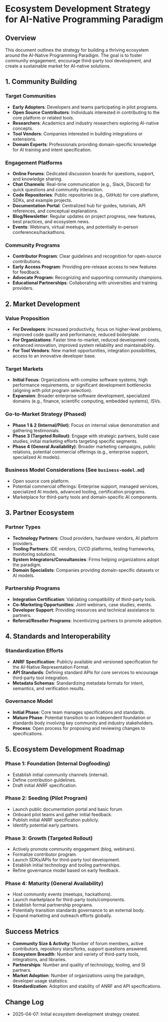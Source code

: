 # Ecosystem Development Strategy for AI-Native Programming Paradigm

## Overview
This document outlines the strategy for building a thriving ecosystem around the AI-Native Programming Paradigm. The goal is to foster community engagement, encourage third-party tool development, and create a sustainable market for AI-native solutions.

## 1. Community Building

### Target Communities
- **Early Adopters**: Developers and teams participating in pilot programs.
- **Open Source Contributors**: Individuals interested in contributing to the core platform or related tools.
- **Researchers**: Academics and industry researchers exploring AI-native concepts.
- **Tool Vendors**: Companies interested in building integrations or extensions.
- **Domain Experts**: Professionals providing domain-specific knowledge for AI training and intent specification.

### Engagement Platforms
- **Online Forums**: Dedicated discussion boards for questions, support, and knowledge sharing.
- **Chat Channels**: Real-time communication (e.g., Slack, Discord) for quick questions and community interaction.
- **Code Repositories**: Public repositories (e.g., GitHub) for core platform, SDKs, and example projects.
- **Documentation Portal**: Centralized hub for guides, tutorials, API references, and conceptual explanations.
- **Blog/Newsletter**: Regular updates on project progress, new features, best practices, and ecosystem news.
- **Events**: Webinars, virtual meetups, and potentially in-person conferences/hackathons.

### Community Programs
- **Contributor Program**: Clear guidelines and recognition for open-source contributions.
- **Early Access Program**: Providing pre-release access to new features for feedback.
- **Advocate Program**: Recognizing and supporting community champions.
- **Educational Partnerships**: Collaborating with universities and training providers.

## 2. Market Development

### Value Proposition
- **For Developers**: Increased productivity, focus on higher-level problems, improved code quality and performance, reduced boilerplate.
- **For Organizations**: Faster time-to-market, reduced development costs, enhanced innovation, improved system reliability and maintainability.
- **For Tool Vendors**: New market opportunities, integration possibilities, access to an innovative developer base.

### Target Markets
- **Initial Focus**: Organizations with complex software systems, high performance requirements, or significant development bottlenecks (aligning with pilot program selection).
- **Expansion**: Broader enterprise software development, specialized domains (e.g., finance, scientific computing, embedded systems), ISVs.

### Go-to-Market Strategy (Phased)
- **Phase 1 & 2 (Internal/Pilot)**: Focus on internal value demonstration and gathering testimonials.
- **Phase 3 (Targeted Rollout)**: Engage with strategic partners, build case studies, initial marketing efforts targeting specific segments.
- **Phase 4 (General Availability)**: Broader marketing campaigns, public relations, potential commercial offerings (e.g., enterprise support, specialized AI models).

### Business Model Considerations (See `business-model.md`)
- Open source core platform.
- Potential commercial offerings: Enterprise support, managed services, specialized AI models, advanced tooling, certification programs.
- Marketplace for third-party tools and domain-specific AI components.

## 3. Partner Ecosystem

### Partner Types
- **Technology Partners**: Cloud providers, hardware vendors, AI platform providers.
- **Tooling Partners**: IDE vendors, CI/CD platforms, testing frameworks, monitoring solutions.
- **System Integrators/Consultancies**: Firms helping organizations adopt the paradigm.
- **Domain Specialists**: Companies providing domain-specific datasets or AI models.

### Partnership Programs
- **Integration Certification**: Validating compatibility of third-party tools.
- **Co-Marketing Opportunities**: Joint webinars, case studies, events.
- **Developer Support**: Providing resources and technical assistance to partners.
- **Referral/Reseller Programs**: Incentivizing partners to promote adoption.

## 4. Standards and Interoperability

### Standardization Efforts
- **ANRF Specification**: Publicly available and versioned specification for the AI-Native Representation Format.
- **API Standards**: Defining standard APIs for core services to encourage third-party tool integration.
- **Metadata Schemas**: Standardizing metadata formats for intent, semantics, and verification results.

### Governance Model
- **Initial Phase**: Core team manages specifications and standards.
- **Mature Phase**: Potential transition to an independent foundation or standards body involving key community and industry stakeholders.
- **Process**: Open process for proposing and reviewing changes to specifications.

## 5. Ecosystem Development Roadmap

### Phase 1: Foundation (Internal Dogfooding)
- Establish initial community channels (internal).
- Define contribution guidelines.
- Draft initial ANRF specification.

### Phase 2: Seeding (Pilot Program)
- Launch public documentation portal and basic forum.
- Onboard pilot teams and gather initial feedback.
- Publish initial ANRF specification publicly.
- Identify potential early partners.

### Phase 3: Growth (Targeted Rollout)
- Actively promote community engagement (blog, webinars).
- Formalize contributor program.
- Launch SDKs/APIs for third-party tool development.
- Establish initial technology and tooling partnerships.
- Refine governance model based on early feedback.

### Phase 4: Maturity (General Availability)
- Host community events (meetups, hackathons).
- Launch marketplace for third-party tools/components.
- Establish formal partnership programs.
- Potentially transition standards governance to an external body.
- Expand marketing and outreach efforts globally.

## Success Metrics
- **Community Size & Activity**: Number of forum members, active contributors, repository stars/forks, support questions answered.
- **Ecosystem Breadth**: Number and variety of third-party tools, integrations, and libraries.
- **Partnerships**: Number and quality of technology, tooling, and SI partners.
- **Market Adoption**: Number of organizations using the paradigm, developer usage statistics.
- **Standardization**: Adoption and stability of ANRF and API specifications.

## Change Log
- 2025-04-07: Initial ecosystem development strategy created.